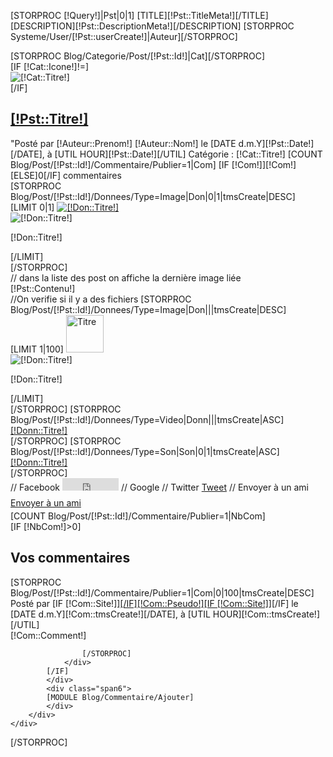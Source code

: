 
[STORPROC [!Query!]|Pst|0|1]
	[TITLE][!Pst::TitleMeta!][/TITLE]
	[DESCRIPTION][!Pst::DescriptionMeta!][/DESCRIPTION]
	[STORPROC Systeme/User/[!Pst::userCreate!]|Auteur][/STORPROC]
	<div class="BlocPost">
		[STORPROC Blog/Categorie/Post/[!Pst::Id!]|Cat][/STORPROC]
		<div class="TitrePost">
			<div class="LigneTitrePost">
				[IF [!Cat::Icone!]!=]<div class="ImageCat"><img src="/[!Cat::Icone!]" alt="[!Cat::Titre!]" ></div>[/IF]
				<h2>
					<a href="/[!Systeme::getMenu(Blog/Categorie)!]/[!Cat::Url!]/Post/[!Pst::Url!]" title="Acc&egrave;s au d&eacute;tail de [!Pst::Titre!]">[!Pst::Titre!]</a>
				</h2>
				"Post&eacute; par <span class="Auteur">
				[!Auteur::Prenom!] [!Auteur::Nom!]</span> le [DATE d.m.Y][!Pst::Date!][/DATE], &agrave; [UTIL HOUR][!Pst::Date!][/UTIL]
				<span class="badge badge-warning">Cat&eacute;gorie : [!Cat::Titre!]</span>
				[COUNT Blog/Post/[!Pst::Id!]/Commentaire/Publier=1|Com]
				<span class="badge badge-info">[IF [!Com!]][!Com!][ELSE]0[/IF] commentaires</span>
			</div>
			[STORPROC Blog/Post/[!Pst::Id!]/Donnees/Type=Image|Don|0|1|tmsCreate|DESC]
				<div class="FichPost">
					[LIMIT 0|1]
						<a href="#lightBox[!Pos!]" title="[!Don::Titre!]" style="float:none;"  data-toggle="lightbox" >
							<img src="/[!Don::Fichier!].mini.870x200.jpg" alt="[!Don::Titre!]"  title="[!Don::Titre!]" />
						</a>	
						<div  id="lightBox[!Pos!]" class="lightbox fade hide"  tabindex="-1" role="dialog" aria-hidden="true">
								<div class='lightbox-content'>
									<img src="/[!Don::Fichier!].limit.800x600.jpg" alt="[!Don::Titre!]" />
									<div class="lightbox-caption"><p>[!Don::Titre!]</p></div>
								</div>
						</div>
					[/LIMIT]
				</div>
			[/STORPROC]
		</div>
		<div class="Post">
			// dans la liste des post on affiche la dernière image liée
			<div class="ContenuPost">[!Pst::Contenu!]</div>
			<div >
				//On verifie si il y a des fichiers
				[STORPROC Blog/Post/[!Pst::Id!]/Donnees/Type=Image|Don|||tmsCreate|DESC]
					<div class="FichPost">
							<div id="Diapo" style="overflow:hidden;">
								[LIMIT 1|100]
									<a title="[!Don::Titre!]" style="margin:10px 10px 0 0 ;" data-toggle="lightbox" href="#lightBox[!Pos!]">
										<img src="/[!Don::Fichier!].mini.60x60.jpg" width="60" height="60" alt="Titre" />
									</a>
									<div  id="lightBox[!Pos!]" class="lightbox fade hide"  tabindex="-1" role="dialog" aria-hidden="true">
											<div class='lightbox-content'>
												<img src="/[!Don::Fichier!].limit.800x600.jpg" alt="[!Don::Titre!]" />
												<div class="lightbox-caption"><p>[!Don::Titre!]</p></div>
											</div>
									</div>
								[/LIMIT]
							</div>
					</div>
				[/STORPROC]
				[STORPROC Blog/Post/[!Pst::Id!]/Donnees/Type=Video|Donn|||tmsCreate|ASC]
					<div class="FichPost">
						<a href="/[!Donn::Fichier!]" class="mb"  title="[IF [!Donn::Titre!]!=][!Donn::Titre!][ELSE][!Pst::Titre!][/IF]">[!Donn::Titre!]</a>
					</div>
				[/STORPROC]
				[STORPROC Blog/Post/[!Pst::Id!]/Donnees/Type=Son|Son|0|1|tmsCreate|ASC]
					<div class="FichPost">
						<a href="/[!Donn::Fichier!]" class="mb"  title="[IF [!Donn::Titre!]!=][!Donn::Titre!][ELSE][!Pst::Titre!][/IF]">[!Donn::Titre!]</a>
					</div>
				[/STORPROC]
			</div>
		</div>
			<div  style="line-height:25px;">
				// Facebook
				<iframe src="http://www.facebook.com/plugins/like.php?href=[!Domaine!]/[!Systeme::getMenu(Blog/Categorie)!]/[!Cat::Url!]/Post/[!Pst::Url!]&amp;layout=button_count&amp;show_faces=false&amp;width=90&amp;action=like&amp;font=arial&amp;colorscheme=light&amp;height=20" scrolling="no" frameborder="0" style="border:none; overflow:hidden; width:90px; height:20px" allowTransparency="true"></iframe>
				// Google
				<script type="text/javascript">document.write('<g:plusone size="small"></g:plusone>')</script>
				<script type="text/javascript" src="https://apis.google.com/js/plusone.js">{lang: 'fr'}</script>
				// Twitter
				<a href="http://twitter.com/share" class="twitter-share-button" data-count="horizontal" data-via="InfoWebMaster">Tweet</a>
				<script type="text/javascript" src="http://platform.twitter.com/widgets.js"></script>
				// Envoyer à un ami
				<a  href="[!Domaine!]/Envoyer-a-un-ami?C_Lien=/[!Systeme::getMenu(Blog/Categorie)!]/[!Cat::Url!]/Post/[!Pst::Url!]" class="btn btn-small btn-danger" style="margin-bottom:10px;">Envoyer à un ami</a>
			</div>
		[COUNT Blog/Post/[!Pst::Id!]/Commentaire/Publier=1|NbCom]
		<div class="well row-fluid">
			<div class="span6">
			[IF [!NbCom!]>0]
				<div class="box">
					<h2><a name="Commentaire" title="Vos commentaires sur [!Pst::Titre!]" class="Ancre">Vos commentaires</a></h2>
					[STORPROC Blog/Post/[!Pst::Id!]/Commentaire/Publier=1|Com|0|100|tmsCreate|DESC]
						<div class=" well [IF [!Utils::isPair([!Pos!])!]]darker[/IF]">
							Post&eacute; par <span class="Auteur">[IF [!Com::Site!]]<a href="[!Com::Site!]" target="_blank" rel="nofollow">[/IF][!Com::Pseudo!][IF [!Com::Site!]]</a>[/IF]</span> le [DATE d.m.Y][!Com::tmsCreate!][/DATE], &agrave; [UTIL HOUR][!Com::tmsCreate!][/UTIL]
							<div class="ContenuPost">[!Com::Comment!]</div>
						</div>
		
					[/STORPROC]		
				</div>			
			[/IF]
			</div>
			<div class="span6">
			[MODULE Blog/Commentaire/Ajouter]
			</div>
		</div>
	</div>
[/STORPROC]
	
	